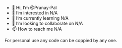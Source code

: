 - 👋 Hi, I’m @Pranay-Pal
- 👀 I’m interested in N/A
- 🌱 I’m currently learning N/A
- 💞️ I’m looking to collaborate on N/A
- 📫 How to reach me N/A

For personal use any code can be coppied by any one.

<!---
Pranay-Pal/Pranay-Pal is a ✨ special ✨ repository because its `README.md` (this file) appears on your GitHub profile.
You can click the Preview link to take a look at your changes.
--->
